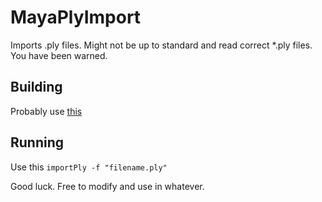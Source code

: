 # MayaPlyImport
Imports .ply files. Might not be up to standard and read correct *.ply files. You have been warned.

## Building
Probably use [this](http://stackoverflow.com/questions/17747339/maya-plugin-compile-problems-with-cmake-and-vs2012)

## Running
Use this ```importPly -f "filename.ply"```

Good luck. Free to modify and use in whatever.
